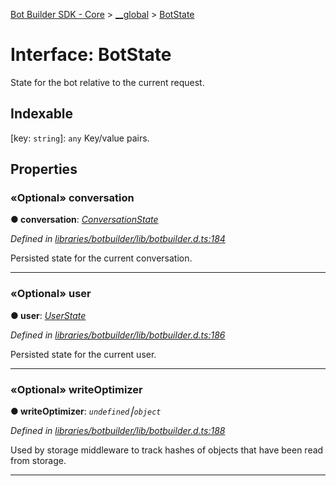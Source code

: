 [Bot Builder SDK - Core](../README.md) > [__global](../modules/botbuilder.__global.md) > [BotState](../interfaces/botbuilder.__global.botstate.md)



# Interface: BotState


State for the bot relative to the current request.

## Indexable

\[key: `string`\]:&nbsp;`any`
Key/value pairs.



## Properties
<a id="conversation"></a>

### «Optional» conversation

**●  conversation**:  *[ConversationState](botbuilder.__global.conversationstate.md)* 

*Defined in [libraries/botbuilder/lib/botbuilder.d.ts:184](https://github.com/Microsoft/botbuilder-js/blob/6102823/libraries/botbuilder/lib/botbuilder.d.ts#L184)*



Persisted state for the current conversation.




___

<a id="user"></a>

### «Optional» user

**●  user**:  *[UserState](botbuilder.__global.userstate.md)* 

*Defined in [libraries/botbuilder/lib/botbuilder.d.ts:186](https://github.com/Microsoft/botbuilder-js/blob/6102823/libraries/botbuilder/lib/botbuilder.d.ts#L186)*



Persisted state for the current user.




___

<a id="writeoptimizer"></a>

### «Optional» writeOptimizer

**●  writeOptimizer**:  *`undefined`⎮`object`* 

*Defined in [libraries/botbuilder/lib/botbuilder.d.ts:188](https://github.com/Microsoft/botbuilder-js/blob/6102823/libraries/botbuilder/lib/botbuilder.d.ts#L188)*



Used by storage middleware to track hashes of objects that have been read from storage.




___


